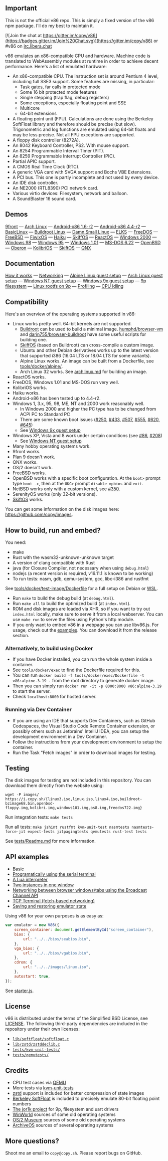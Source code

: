 ## Important
This is not the official v86 repo. This is simply a fixed version of the v86 npm package. I'll do my best to maintain it.

[![Join the chat at https://gitter.im/copy/v86](https://badges.gitter.im/Join%20Chat.svg)](https://gitter.im/copy/v86) or #v86 on [irc.libera.chat](https://libera.chat/)

v86 emulates an x86-compatible CPU and hardware. Machine code is translated to
WebAssembly modules at runtime in order to achieve decent performance. Here's a
list of emulated hardware:

- An x86-compatible CPU. The instruction set is around Pentium 4 level,
  including full SSE3 support. Some features are missing, in particular:
  - Task gates, far calls in protected mode
  - Some 16 bit protected mode features
  - Single stepping (trap flag, debug registers)
  - Some exceptions, especially floating point and SSE
  - Multicore
  - 64-bit extensions
- A floating point unit (FPU). Calculations are done using the Berkeley
  SoftFloat library and therefore should be precise (but slow). Trigonometric
  and log functions are emulated using 64-bit floats and may be less precise.
  Not all FPU exceptions are supported.
- A floppy disk controller (8272A).
- An 8042 Keyboard Controller, PS2. With mouse support.
- An 8254 Programmable Interval Timer (PIT).
- An 8259 Programmable Interrupt Controller (PIC).
- Partial APIC support.
- A CMOS Real Time Clock (RTC).
- A generic VGA card with SVGA support and Bochs VBE Extensions.
- A PCI bus. This one is partly incomplete and not used by every device.
- An IDE disk controller.
- An NE2000 (RTL8390) PCI network card.
- Various virtio devices: Filesystem, network and balloon.
- A SoundBlaster 16 sound card.

## Demos

[9front](https://copy.sh/v86/?profile=9front) —
[Arch Linux](https://copy.sh/v86/?profile=archlinux) —
[Android-x86 1.6-r2](https://copy.sh/v86?profile=android) —
[Android-x86 4.4-r2](https://copy.sh/v86?profile=android4) —
[BasicLinux](https://copy.sh/v86/?profile=basiclinux) —
[Buildroot Linux](https://copy.sh/v86/?profile=buildroot) —
[Damn Small Linux](https://copy.sh/v86/?profile=dsl) —
[ELKS](https://copy.sh/v86/?profile=elks) —
[FreeDOS](https://copy.sh/v86/?profile=freedos) —
[FreeBSD](https://copy.sh/v86/?profile=freebsd) —
[FiwixOS](https://copy.sh/v86/?profile=fiwix) —
[Haiku](https://copy.sh/v86/?profile=haiku) —
[SkiffOS](https://copy.sh/v86/?profile=copy/skiffos) —
[ReactOS](https://copy.sh/v86/?profile=reactos) —
[Windows 2000](https://copy.sh/v86/?profile=windows2000) —
[Windows 98](https://copy.sh/v86/?profile=windows98) —
[Windows 95](https://copy.sh/v86/?profile=windows95) —
[Windows 1.01](https://copy.sh/v86/?profile=windows1) —
[MS-DOS 6.22](https://copy.sh/v86/?profile=msdos) —
[OpenBSD](https://copy.sh/v86/?profile=openbsd) —
[Oberon](https://copy.sh/v86/?profile=oberon) —
[KolibriOS](https://copy.sh/v86/?profile=kolibrios) —
[SkiftOS](https://copy.sh/v86?profile=skift) —
[QNX](https://copy.sh/v86/?profile=qnx)

## Documentation

[How it works](docs/how-it-works.md) —
[Networking](docs/networking.md) —
[Alpine Linux guest setup](tools/docker/alpine/) —
[Arch Linux guest setup](docs/archlinux.md) —
[Windows NT guest setup](docs/windows-nt.md) —
[Windows 9x guest setup](docs/windows-9x.md) —
[9p filesystem](docs/filesystem.md) —
[Linux rootfs on 9p](docs/linux-9p-image.md) —
[Profiling](docs/profiling.md) —
[CPU Idling](docs/cpu-idling.md)

## Compatibility

Here's an overview of the operating systems supported in v86:

- Linux works pretty well. 64-bit kernels are not supported.
  - [Buildroot](https://buildroot.uclibc.org) can be used to build a minimal image.
    [humphd/browser-vm](https://github.com/humphd/browser-vm) and
    [darin755/browser-buildroot](https://github.com/Darin755/browser-buildroot) have some useful scripts for building one.
  - [SkiffOS](https://github.com/skiffos/SkiffOS/tree/master/configs/browser/v86) (based on Buildroot) can cross-compile a custom image.
  - Ubuntu and other Debian derivatives works up to the latest version that supported i386 (16.04 LTS or 18.04 LTS for some variants).
  - Alpine Linux works. An image can be built from a Dockerfile, see [tools/docker/alpine/](tools/docker/alpine/).
  - Arch Linux 32 works. See [archlinux.md](docs/archlinux.md) for building an image.
- ReactOS works.
- FreeDOS, Windows 1.01 and MS-DOS run very well.
- KolibriOS works.
- Haiku works.
- Android-x86 has been tested up to 4.4-r2.
- Windows 1, 3.x, 95, 98, ME, NT and 2000 work reasonably well.
  - In Windows 2000 and higher the PC type has to be changed from ACPI PC to Standard PC
  - There are some known boot issues ([#250](https://github.com/copy/v86/issues/250), [#433](https://github.com/copy/v86/issues/433), [#507](https://github.com/copy/v86/issues/507), [#555](https://github.com/copy/v86/issues/555), [#620](https://github.com/copy/v86/issues/620), [#645](https://github.com/copy/v86/issues/645))
  - See [Windows 9x guest setup](docs/windows-9x.md)
- Windows XP, Vista and 8 work under certain conditions (see [#86](https://github.com/copy/v86/issues/86), [#208](https://github.com/copy/v86/issues/208))
  - See [Windows NT guest setup](docs/windows-nt.md)
- Many hobby operating systems work.
- 9front works.
- Plan 9 doesn't work.
- QNX works.
- OS/2 doesn't work.
- FreeBSD works.
- OpenBSD works with a specific boot configuration. At the `boot>` prompt type
  `boot -c`, then at the `UKC>` prompt `disable mpbios` and `exit`.
- NetBSD works only with a custom kernel, see [#350](https://github.com/copy/v86/issues/350).
- SerenityOS works (only 32-bit versions).
- [SkiftOS](https://skiftos.org/) works.

You can get some information on the disk images here: https://github.com/copy/images.

## How to build, run and embed?

You need:

- make
- Rust with the wasm32-unknown-unknown target
- A version of clang compatible with Rust
- java (for Closure Compiler, not necessary when using `debug.html`)
- nodejs (a recent version is required, v16.11.1 is known to be working)
- To run tests: nasm, gdb, qemu-system, gcc, libc-i386 and rustfmt

See [tools/docker/test-image/Dockerfile](tools/docker/test-image/Dockerfile)
for a full setup on Debian or
[WSL](https://docs.microsoft.com/en-us/windows/wsl/install).

- Run `make` to build the debug build (at `debug.html`).
- Run `make all` to build the optimized build (at `index.html`).
- ROM and disk images are loaded via XHR, so if you want to try out `index.html`
  locally, make sure to serve it from a local webserver. You can use `make run`
  to serve the files using Python's http module.
- If you only want to embed v86 in a webpage you can use libv86.js. For usage,
  check out the [examples](examples/). You can download it from the release section.

### Alternatively, to build using Docker

- If you have Docker installed, you can run the whole system inside a container.
- See `tools/docker/exec` to find the Dockerfile required for this.
- You can run `docker build -f tools/docker/exec/Dockerfile -t v86:alpine-3.19 .` from the root directory to generate docker image.
- Then you can simply run `docker run -it -p 8000:8000 v86:alpine-3.19` to start the server.
- Check `localhost:8000` for hosted server.

### Running via Dev Container

- If you are using an IDE that supports Dev Containers, such as GitHub Codespaces, the Visual Studio Code Remote Container extension, or possibly others such as Jetbrains' IntelliJ IDEA, you can setup the development environment in a Dev Container.
- Follow the instructions from your development environment to setup the container.
- Run the Task "Fetch images" in order to download images for testing.

## Testing

The disk images for testing are not included in this repository. You can
download them directly from the website using:

`wget -P images/ https://i.copy.sh/{linux3.iso,linux.iso,linux4.iso,buildroot-bzimage68.bin,openbsd-floppy.img,kolibri.img,windows101.img,os8.img,freedos722.img}`

Run integration tests: `make tests`

Run all tests: `make jshint rustfmt kvm-unit-test nasmtests nasmtests-force-jit expect-tests jitpagingtests qemutests rust-test tests`

See [tests/Readme.md](tests/Readme.md) for more information.

## API examples

- [Basic](examples/basic.html)
- [Programatically using the serial terminal](examples/serial.html)
- [A Lua interpreter](examples/lua.html)
- [Two instances in one window](examples/two_instances.html)
- [Networking between browser windows/tabs using the Broadcast Channel API](examples/broadcast-network.html)
- [TCP Terminal (fetch-based networking)](examples/tcp_terminal.html)
- [Saving and restoring emulator state](examples/save_restore.html)

Using v86 for your own purposes is as easy as:

```javascript
var emulator = new V86({
    screen_container: document.getElementById("screen_container"),
    bios: {
        url: "../../bios/seabios.bin",
    },
    vga_bios: {
        url: "../../bios/vgabios.bin",
    },
    cdrom: {
        url: "../../images/linux.iso",
    },
    autostart: true,
});
```

See [starter.js](src/browser/starter.js).

## License

v86 is distributed under the terms of the Simplified BSD License, see
[LICENSE](LICENSE). The following third-party dependencies are included in the
repository under their own licenses:

- [`lib/softfloat/softfloat.c`](lib/softfloat/softfloat.c)
- [`lib/zstd/zstddeclib.c`](lib/zstd/zstddeclib.c)
- [`tests/kvm-unit-tests/`](tests/kvm-unit-tests)
- [`tests/qemutests/`](tests/qemutests)

## Credits

- CPU test cases via [QEMU](https://wiki.qemu.org/Main_Page)
- More tests via [kvm-unit-tests](https://www.linux-kvm.org/page/KVM-unit-tests)
- [zstd](https://github.com/facebook/zstd) support is included for better compression of state images
- [Berkeley SoftFloat](http://www.jhauser.us/arithmetic/SoftFloat.html) is included to precisely emulate 80-bit floating point numbers
- [The jor1k project](https://github.com/s-macke/jor1k) for 9p, filesystem and uart drivers
- [WinWorld](https://winworldpc.com/) sources of some old operating systems
- [OS/2 Museum](https://www.os2museum.com/) sources of some old operating systems
- [ArchiveOS](https://archiveos.org/) sources of several operating systems

## More questions?

Shoot me an email to `copy@copy.sh`. Please report bugs on GitHub.
